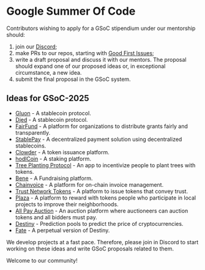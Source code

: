 # Google Summer Of Code

Contributors wishing to apply for a GSoC stipendium under our mentorship should:
1. join our [Discord](https://discord.gg/NRFQSkMPyN);
2. make PRs to our repos, starting with [Good First Issues](https://discord.com/channels/995968619034984528/1314180575162269726);
3. write a draft proposal and discuss it with our mentors. The proposal should expand one of our proposed ideas or, in exceptional circumstance, a new idea.
4. submit the final proposal in the GSoC system.

## Ideas for GSoC-2025

* [Gluon](https://discord.com/channels/995968619034984528/1283781488587837492) - A stablecoin protocol.
* [Djed](https://discord.com/channels/995968619034984528/1283782044584902727) - A stablecoin protocol.
* [FairFund](https://discord.com/channels/995968619034984528/1283782343835910257) - A platform for organizations to distribute grants fairly and transparently.
* [StablePay](https://discord.com/channels/995968619034984528/1283781801751351418) - A decentralized payment solution using decentralized stablecoins.
* [Clowder](https://discord.com/channels/995968619034984528/1283785349356851282) - A token issuance platform.
* [hodlCoin](https://discord.com/channels/995968619034984528/1283789466070421576) - A staking platform.
* [Tree Planting Protocol](https://discord.com/channels/995968619034984528/1285442659166589069) - An app to incentivize people to plant trees with tokens.
* [Bene](https://discord.com/channels/995968619034984528/1311251432359591967) - A Fundraising platform.
* [Chainvoice](https://discord.com/channels/995968619034984528/1328282666335993856) - A platform for on-chain invoice management.
* [Trust Network Tokens](https://discord.com/channels/995968619034984528/1326478469802229800) - A platform to issue tokens that convey trust.
* [Plaza](https://discord.com/channels/995968619034984528/1334945826535116950) - A platform to reward with tokens people who participate in local projects to improve their neighborhoods.
* [All Pay Auction](https://discord.com/channels/995968619034984528/1326471332895916053) - An auction platform where auctioneers can auction tokens and all bidders must pay.
* [Destiny](https://discord.com/channels/995968619034984528/1324055903854399560) - Prediction pools to predict the price of cryptocurrencies.
* [Fate](https://discord.com/channels/995968619034984528/1324064370883301386) - A perpetual version of Destiny.

We develop projects at a fast pace. Therefore, please join in Discord to start working on these ideas and write GSoC proposals related to them.

Welcome to our community!
